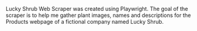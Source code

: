 Lucky Shrub Web Scraper was created using Playwright. The goal of the scraper is to help me gather plant images, names and descriptions for the Products webpage of a fictional company named Lucky Shrub.